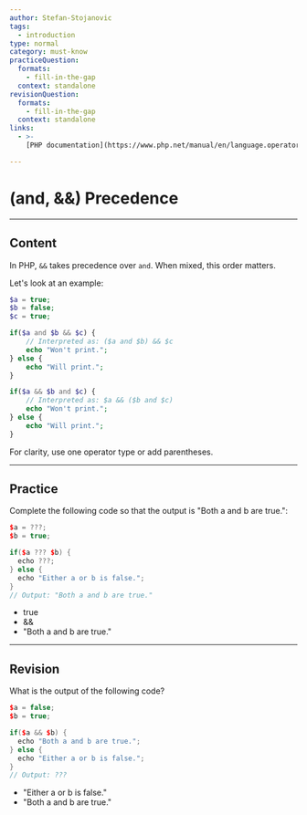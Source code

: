 ```yaml
---
author: Stefan-Stojanovic
tags:
  - introduction
type: normal
category: must-know
practiceQuestion:
  formats:
    - fill-in-the-gap
  context: standalone
revisionQuestion:
  formats:
    - fill-in-the-gap
  context: standalone
links:
  - >-
    [PHP documentation](https://www.php.net/manual/en/language.operators.precedence.php){documentation}

---
```


# (and, &&) Precedence

---

## Content


In PHP, `&&` takes precedence over `and`. When mixed, this order matters.

Let's look at an example:

```php
$a = true;
$b = false;
$c = true;

if($a and $b && $c) {
    // Interpreted as: ($a and $b) && $c
    echo "Won't print.";
} else {
    echo "Will print.";
}

if($a && $b and $c) {
    // Interpreted as: $a && ($b and $c)
    echo "Won't print.";
} else {
    echo "Will print.";
}
```
For clarity, use one operator type or add parentheses.

---

## Practice

Complete the following code so that the output is "Both a and b are true.":

```cpp
$a = ???;
$b = true;

if($a ??? $b) {
  echo ???;
} else {
  echo "Either a or b is false.";
}
// Output: "Both a and b are true."
```

- true
- &&
- "Both a and b are true."

---

## Revision

What is the output of the following code?

```cpp
$a = false;
$b = true;

if($a && $b) {
  echo "Both a and b are true.";
} else {
  echo "Either a or b is false.";
}
// Output: ???
```

- "Either a or b is false."
- "Both a and b are true."